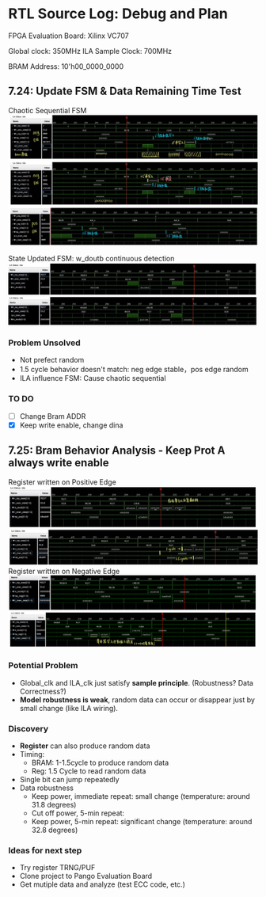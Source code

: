 # RTL Source Log: Debug and Plan

FPGA Evaluation Board: Xilinx VC707

Global clock: 350MHz
ILA Sample Clock: 700MHz

BRAM Address: 10'h00_0000_0000

## 7.24: Update FSM & Data Remaining Time Test

Chaotic Sequential FSM
![Chaotic Sequential FSM](../images/FSM_v1_Analysis.jpg)

State Updated FSM: w_doutb continuous detection
![State Updated FSM](../images/FSM_doutb_Detect.jpg)

### Problem Unsolved
- Not prefect random
- 1.5 cycle behavior doesn't match: neg edge stable，pos edge random
- ILA influence FSM: Cause chaotic sequential

### TO DO
- [ ] Change Bram ADDR
- [x] Keep write enable, change dina

## 7.25: Bram Behavior Analysis - Keep Prot A always write enable

Register written on Positive Edge
![wea_reg_pos](../images/write_enable_pos.jpg)
Register written on Negative Edge
![wea_reg_neg](../images/write_enable_neg.jpg)

### Potential Problem
- Global_clk and ILA_clk just satisfy **sample principle**. (Robustness? Data Correctness?)
- **Model robustness is weak**, random data can occur or disappear just by small change (like ILA wiring).

### Discovery
- **Register** can also produce random data
- Timing:
    - BRAM: 1-1.5cycle to produce random data
    - Reg: 1.5 Cycle to read random data
- Single bit can jump repeatedly
- Data robustness
    - Keep power, immediate repeat: small change (temperature: around 31.8 degrees)
    - Cut off power, 5-min repeat:
    - Keep power, 5-min repeat: significant change (temperature: around 32.8 degrees)

### Ideas for next step
- Try register TRNG/PUF
- Clone project to Pango Evaluation Board
- Get mutiple data and analyze (test ECC code, etc.)
